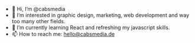 - 👋 Hi, I’m @cabsmedia
- 👀 I’m interested in graphic design, marketing, web development and way too many other fields.
- 🌱 I’m currently learning React and refreshing my javascript skills.
- 📫 How to reach me: hello@cabsmedia.de

<!---
cabsmedia/cabsmedia is a ✨ special ✨ repository because its `README.md` (this file) appears on your GitHub profile.
You can click the Preview link to take a look at your changes.
--->
